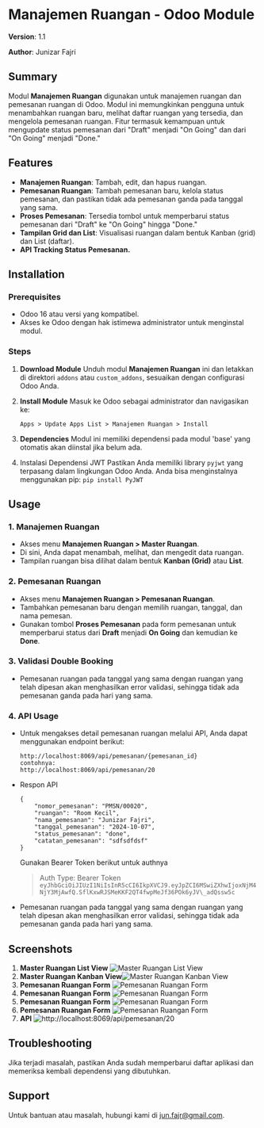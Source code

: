# Manajemen Ruangan - Odoo Module

**Version**: 1.1

**Author**: Junizar Fajri

## Summary

Modul **Manajemen Ruangan** digunakan untuk manajemen ruangan dan pemesanan ruangan di Odoo. Modul ini memungkinkan pengguna untuk menambahkan ruangan baru, melihat daftar ruangan yang tersedia, dan mengelola pemesanan ruangan. Fitur termasuk kemampuan untuk mengupdate status pemesanan dari "Draft" menjadi "On Going" dan dari "On Going" menjadi "Done."

## Features

- **Manajemen Ruangan**: Tambah, edit, dan hapus ruangan.
- **Pemesanan Ruangan**: Tambah pemesanan baru, kelola status pemesanan, dan pastikan tidak ada pemesanan ganda pada tanggal yang sama.
- **Proses Pemesanan**: Tersedia tombol untuk memperbarui status pemesanan dari "Draft" ke "On Going" hingga "Done."
- **Tampilan Grid dan List**: Visualisasi ruangan dalam bentuk Kanban (grid) dan List (daftar).
- **API Tracking Status Pemesanan.**

## Installation

### Prerequisites

- Odoo 16 atau versi yang kompatibel.
- Akses ke Odoo dengan hak istimewa administrator untuk menginstal modul.

### Steps

1. **Download Module**
   Unduh modul **Manajemen Ruangan** ini dan letakkan di direktori `addons` atau `custom_addons`, sesuaikan dengan configurasi Odoo Anda.
2. **Install Module**
   Masuk ke Odoo sebagai administrator dan navigasikan ke:

   ```
   Apps > Update Apps List > Manajemen Ruangan > Install
   ```

3. **Dependencies**
   Modul ini memiliki dependensi pada modul 'base' yang otomatis akan diinstal jika belum ada.
4. Instalasi Dependensi JWT
   Pastikan Anda memiliki library `pyjwt` yang terpasang dalam lingkungan Odoo Anda. Anda bisa menginstalnya menggunakan pip:
   `pip install PyJWT`

## Usage

### 1. Manajemen Ruangan

- Akses menu **Manajemen Ruangan > Master Ruangan**.
- Di sini, Anda dapat menambah, melihat, dan mengedit data ruangan.
- Tampilan ruangan bisa dilihat dalam bentuk **Kanban (Grid)** atau **List**.

### 2. Pemesanan Ruangan

- Akses menu **Manajemen Ruangan > Pemesanan Ruangan**.
- Tambahkan pemesanan baru dengan memilih ruangan, tanggal, dan nama pemesan.
- Gunakan tombol **Proses Pemesanan** pada form pemesanan untuk memperbarui status dari **Draft** menjadi **On Going** dan kemudian ke **Done**.

### 3. Validasi Double Booking

- Pemesanan ruangan pada tanggal yang sama dengan ruangan yang telah dipesan akan menghasilkan error validasi, sehingga tidak ada pemesanan ganda pada hari yang sama.

### 4. API Usage

- Untuk mengakses detail pemesanan ruangan melalui API, Anda dapat menggunakan endpoint berikut:
    ```
  http://localhost:8069/api/pemesanan/{pemesanan_id}
  contohnya:
  http://localhost:8069/api/pemesanan/20
  ```

- Respon API

  ```
  {
      "nomor_pemesanan": "PMSN/00020",
      "ruangan": "Room Kecil",
      "nama_pemesanan": "Junizar Fajri",
      "tanggal_pemesanan": "2024-10-07",
      "status_pemesanan": "done",
      "catatan_pemesanan": "sdfsdfdsf"
  }
  ```
   Gunakan Bearer Token berikut untuk authnya

  > Auth Type: Bearer Token
  > `eyJhbGciOiJIUzI1NiIsInR5cCI6IkpXVCJ9.eyJpZCI6MSwiZXhwIjoxNjM4NjY3MjAwfQ.SflKxwRJSMeKKF2QT4fwpMeJf36POk6yJV\_adQssw5c`
- Pemesanan ruangan pada tanggal yang sama dengan ruangan yang telah dipesan akan menghasilkan error validasi, sehingga tidak ada pemesanan ganda pada hari yang sama.
  

 

## Screenshots

1. **Master Ruangan List View**
   ![Master Ruangan List View](screenshot/1.png)
2. **Master Ruangan Kanban View**![Master Ruangan Kanban View](screenshot/2.png)
3. **Pemesanan Ruangan Form**
   ![Pemesanan Ruangan Form](screenshot/3.png)
4. **Pemesanan Ruangan Form**
   ![Pemesanan Ruangan Form](screenshot/4.png)
5. **Pemesanan Ruangan Form**
   ![Pemesanan Ruangan Form](screenshot/5.png)
6. **Pemesanan Ruangan Form**
   ![Pemesanan Ruangan Form](screenshot/6.png)
7. **API**
   ![http://localhost:8069/api/pemesanan/20](screenshot/api.png)

## Troubleshooting

Jika terjadi masalah, pastikan Anda sudah memperbarui daftar aplikasi dan memeriksa kembali dependensi yang dibutuhkan.

## Support

Untuk bantuan atau masalah, hubungi kami di [jun.fajr@gmail.com](mailto:jun.fajr@gmail.com).
